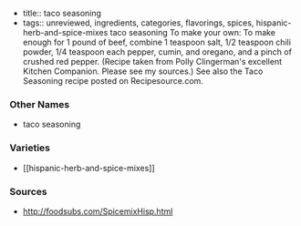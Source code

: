 - title:: taco seasoning
- tags:: unreviewed, ingredients, categories, flavorings, spices, hispanic-herb-and-spice-mixes
taco seasoning To make your own: To make enough for 1 pound of beef, combine 1 teaspoon salt, 1/2 teaspoon chili powder, 1/4 teaspoon each pepper, cumin, and oregano, and a pinch of crushed red pepper. (Recipe taken from Polly Clingerman's excellent Kitchen Companion. Please see my sources.) See also the Taco Seasoning recipe posted on Recipesource.com.

### Other Names

* taco seasoning

### Varieties

* [[hispanic-herb-and-spice-mixes]]

### Sources
* http://foodsubs.com/SpicemixHisp.html

